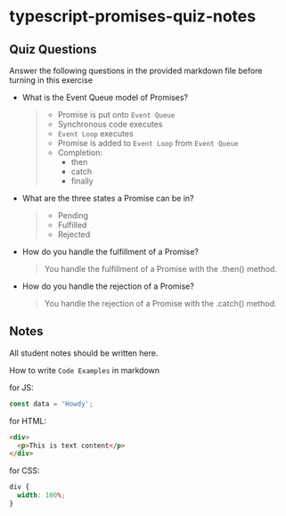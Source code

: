 # typescript-promises-quiz-notes

## Quiz Questions

Answer the following questions in the provided markdown file before turning in this exercise

- What is the Event Queue model of Promises?

  > - Promise is put onto `Event Queue`
  > - Synchronous code executes
  > - `Event Loop` executes
  > - Promise is added to `Event Loop` from `Event Queue`
  > - Completion:
  >   - then
  >   - catch
  >   - finally

- What are the three states a Promise can be in?

  > - Pending
  > - Fulfilled
  > - Rejected

- How do you handle the fulfillment of a Promise?

  > You handle the fulfillment of a Promise with the .then() method.

- How do you handle the rejection of a Promise?

  > You handle the rejection of a Promise with the .catch() method.

## Notes

All student notes should be written here.

How to write `Code Examples` in markdown

for JS:

```javascript
const data = 'Howdy';
```

for HTML:

```html
<div>
  <p>This is text content</p>
</div>
```

for CSS:

```css
div {
  width: 100%;
}
```
